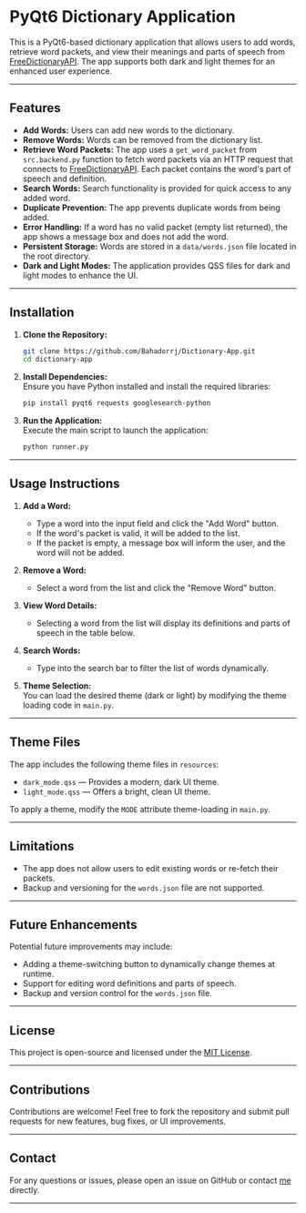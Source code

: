 # PyQt6 Dictionary Application

This is a PyQt6-based dictionary application that allows users to add words, retrieve word packets, and view their meanings and parts of speech from [FreeDictionaryAPI](https://dictionaryapi.dev/). The app supports both dark and light themes for an enhanced user experience.

---

## Features

- **Add Words:** Users can add new words to the dictionary.
- **Remove Words:** Words can be removed from the dictionary list.
- **Retrieve Word Packets:** The app uses a `get_word_packet` from `src.backend.py` function to fetch word packets via an HTTP request that connects to [FreeDictionaryAPI](https://dictionaryapi.dev/). Each packet contains the word's part of speech and definition.
- **Search Words:** Search functionality is provided for quick access to any added word.
- **Duplicate Prevention:** The app prevents duplicate words from being added.
- **Error Handling:** If a word has no valid packet (empty list returned), the app shows a message box and does not add the word.
- **Persistent Storage:** Words are stored in a `data/words.json` file located in the root directory.
- **Dark and Light Modes:** The application provides QSS files for dark and light modes to enhance the UI.

---

## Installation

1. **Clone the Repository:**
   ```bash
   git clone https://github.com/Bahadorrj/Dictionary-App.git
   cd dictionary-app
   ```

2. **Install Dependencies:**  
   Ensure you have Python installed and install the required libraries:
   ```bash
   pip install pyqt6 requests googlesearch-python
   ```

3. **Run the Application:**  
   Execute the main script to launch the application:
   ```bash
   python runner.py
   ```

---

## Usage Instructions

1. **Add a Word:**
   - Type a word into the input field and click the "Add Word" button.
   - If the word's packet is valid, it will be added to the list.
   - If the packet is empty, a message box will inform the user, and the word will not be added.

2. **Remove a Word:**
   - Select a word from the list and click the "Remove Word" button.

3. **View Word Details:**
   - Selecting a word from the list will display its definitions and parts of speech in the table below.

4. **Search Words:**
   - Type into the search bar to filter the list of words dynamically.

5. **Theme Selection:**  
   You can load the desired theme (dark or light) by modifying the theme loading code in `main.py`.

---

## Theme Files

The app includes the following theme files in `resources`:

- `dark_mode.qss` — Provides a modern, dark UI theme.
- `light_mode.qss` — Offers a bright, clean UI theme.

To apply a theme, modify the `MODE` attribute theme-loading in `main.py`.

---

## Limitations

- The app does not allow users to edit existing words or re-fetch their packets.
- Backup and versioning for the `words.json` file are not supported.

---

## Future Enhancements

Potential future improvements may include:
- Adding a theme-switching button to dynamically change themes at runtime.
- Support for editing word definitions and parts of speech.
- Backup and version control for the `words.json` file.

---

## License

This project is open-source and licensed under the [MIT License](LICENSE).

---

## Contributions

Contributions are welcome! Feel free to fork the repository and submit pull requests for new features, bug fixes, or UI improvements.

---

## Contact

For any questions or issues, please open an issue on GitHub or contact [me](bahador.rj@gmail.com) directly.

---